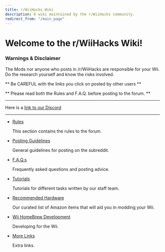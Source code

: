 ```yaml
---
title: r/WiiHacks Wiki
description: A wiki maintained by the r/WiiHacks community.
redirect_from: "/main_page"
---
```


# Welcome to the r/WiiHacks Wiki!

### Warnings & Disclaimer

  The Mods nor anyone who posts in /r/WiiHacks are responsible for your Wii. Do the research yourself and know the risks involved.

  ** Be CAREFUL with the links you click on posted by other users **

  ** Please read both the Rules and F.A.Q. before posting to the forum. **

----

Here is a [link to our Discord](https://discord.gg/6fsXnTr)

----

* [Rules](./rules/rules.md)

   This section contains the rules to the forum.

* [Posting Guidelines](./rules/posting.md)

   General guidelines for posting on the subreddit.

* [F.A.Q.s](./faqs/faqs.md)
 
   Frequently asked questions and posting advice.

* [Tutorials](./tutorials/tutorials.md) 
    
   Tutorials for different tasks written by our staff team.

* [Recommended Hardware](./amazon/amazon.md)

   Our curated list of Amazon items that will aid you in modding your Wii.

* [Wii HomeBrew Development](./wiidev/wiidev.md) 
   
   Developing for the Wii.

* [More Links](./links/links.md)
   
   Extra links.
